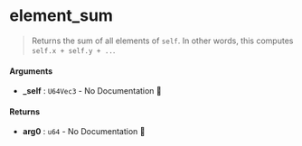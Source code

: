# element\_sum

>  Returns the sum of all elements of `self`.
>  In other words, this computes `self.x + self.y + ..`.

#### Arguments

- **\_self** : `U64Vec3` \- No Documentation 🚧

#### Returns

- **arg0** : `u64` \- No Documentation 🚧